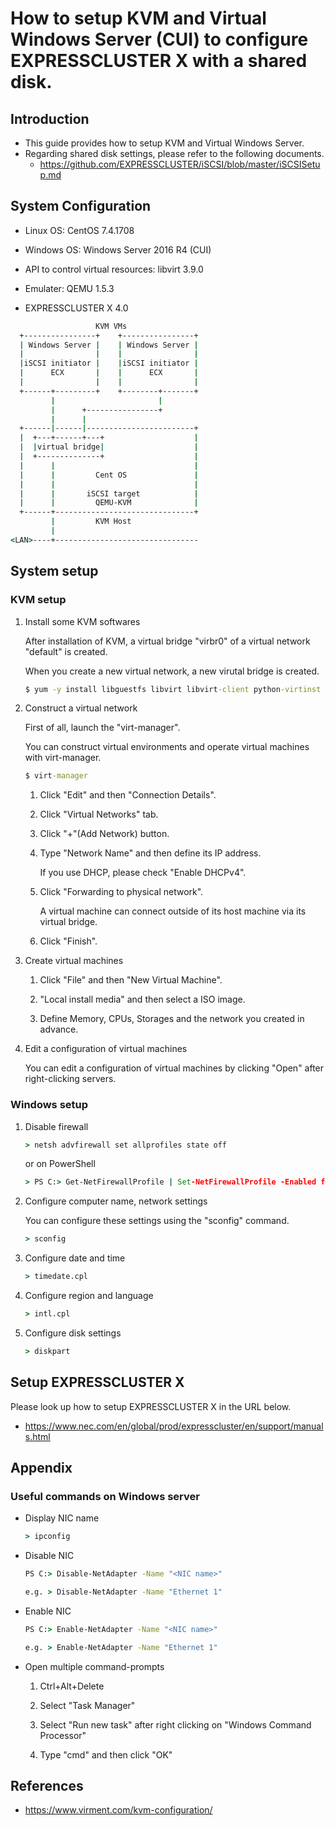 # How to setup KVM and Virtual Windows Server (CUI) to configure EXPRESSCLUSTER X with a shared disk.

## Introduction

- This guide provides how to setup KVM and Virtual Windows Server.
- Regarding shared disk settings, please refer to the following documents.
    - https://github.com/EXPRESSCLUSTER/iSCSI/blob/master/iSCSISetup.md


## System Configuration
- Linux OS: CentOS 7.4.1708
- Windows OS: Windows Server 2016 R4 (CUI)


- API to control virtual resources: libvirt 3.9.0
- Emulater: QEMU 1.5.3

- EXPRESSCLUSTER X 4.0


```bat
                   KVM VMs
  +----------------+    +----------------+
  | Windows Server |    | Windows Server |
  |                |    |                |
  |iSCSI initiator |    |iSCSI initiator |
  |      ECX       |    |      ECX       |
  |                |    |                |
  +------+---------+    +--------+-------+
         |                       |
         |      +----------------+
         |      |
  +------|------|------------------------+
  |  +---+------+---+                    |
  |  |virtual bridge|                    |
  |  +--------------+                    |
  |      |                               |
  |      |         Cent OS               |
  |      |                               |
  |      |       iSCSI target            |
  |      |         QEMU-KVM              |
  +------+-------------------------------+
         |         KVM Host
         |
<LAN>----+--------------------------------
```


## System setup
### KVM setup
1. Install some KVM softwares

    After installation of KVM, a virtual bridge "virbr0" of a virtual network "default" is created.
    
    When you create a new virtual network, a new virutal bridge is created.

    ```bat
    $ yum -y install libguestfs libvirt libvirt-client python-virtinst qemu-kvm virt-manager virt-top virt-viewer virt-who virt-install bridge-utils
    ```
    
    
2. Construct a virtual network

    First of all, launch the "virt-manager".
    
    You can construct virtual environments and operate virtual machines with virt-manager.

    ```bat 
    $ virt-manager
    ```
    
    1. Click "Edit" and then "Connection Details".
    
    2. Click "Virtual Networks" tab.
    
    3. Click "+"(Add Network) button.
    
    4. Type "Network Name" and then define its IP address.
        
        If you use DHCP, please check "Enable DHCPv4".
    
    5. Click "Forwarding to physical network".
    
        A virtual machine can connect outside of its host machine via its virtual bridge.
        
    6. Click "Finish".
    
3. Create virtual machines

    1. Click "File" and then "New Virtual Machine".

    2. "Local install media" and then select a ISO image.
    
    3. Define Memory, CPUs, Storages and the network you created in advance.
    
4. Edit a configuration of virtual machines

    You can edit a configuration of virtual machines by clicking "Open" after right-clicking servers.
    
    
### Windows setup
1. Disable firewall

    ```bat
    > netsh advfirewall set allprofiles state off
    ```
    
    or on PowerShell
    
    ```bat
    > PS C:> Get-NetFirewallProfile | Set-NetFirewallProfile -Enabled false
    ```
    
2. Configure computer name, network settings
	
	You can configure these settings using the "sconfig" command.
	
	```bat
	> sconfig
	```
	
3. Configure date and time

    ```bat
    > timedate.cpl
    ```
    
4. Configure region and language

    ```bat
    > intl.cpl
    ```

5. Configure disk settings

    ```bat
    > diskpart
    ```
    
## Setup EXPRESSCLUSTER X

Please look up how to setup EXPRESSCLUSTER X in the URL below.

- https://www.nec.com/en/global/prod/expresscluster/en/support/manuals.html

## Appendix

### Useful commands on Windows server

- Display NIC name

    ```bat
    > ipconfig
    ```

- Disable NIC

    ```bat
    PS C:> Disable-NetAdapter -Name "<NIC name>"
    
    e.g. > Disable-NetAdapter -Name "Ethernet 1"
    ```
    
- Enable NIC

    ```bat
    PS C:> Enable-NetAdapter -Name "<NIC name>"
    
    e.g. > Enable-NetAdapter -Name "Ethernet 1"
    ```
    
- Open multiple command-prompts

    1. Ctrl+Alt+Delete
    
    2. Select "Task Manager"
    
    3. Select "Run new task" after right clicking on "Windows Command Processor"
    
    4. Type "cmd" and then click "OK"
    

## References

- https://www.virment.com/kvm-configuration/
